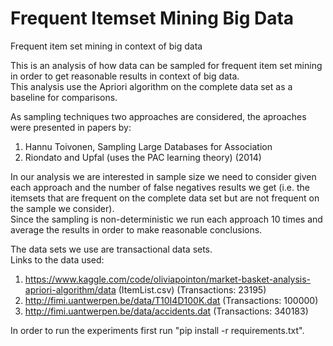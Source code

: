 # Frequent Itemset Mining Big Data
Frequent item set mining in context of big data <br/>

This is an analysis of how data can be sampled for frequent item set mining in order to get reasonable results in context of big data. <br/>
This analysis use the Apriori algorithm on the complete data set as a baseline for comparisons. <br/>

As sampling techniques two approaches are considered, the aproaches were presented in papers by: <br/>
1) Hannu Toivonen, Sampling Large Databases for Association <br/>
2) Riondato and Upfal (uses the PAC learning theory) (2014) <br/>

In our analysis we are interested in sample size we need to consider given each approach and the number of false negatives results we get (i.e. the itemsets that are frequent on the complete data set but are not frequent on the sample we consider). <br/>
Since the sampling is non-deterministic we run each approach 10 times and average the results in order to make reasonable conclusions. <br/>


The data sets we use are transactional data sets. <br/>
Links to the data used: <br/>

1)   https://www.kaggle.com/code/oliviapointon/market-basket-analysis-apriori-algorithm/data (ItemList.csv) (Transactions: 23195) <br/>
2)   http://fimi.uantwerpen.be/data/T10I4D100K.dat (Transactions: 100000) <br/>
3)   http://fimi.uantwerpen.be/data/accidents.dat (Transactions: 340183)  <br/>

In order to run the experiments first run "pip install -r requirements.txt".